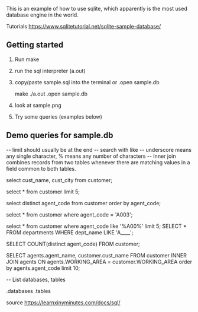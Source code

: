 This is an example of how to use sqlite, which apparently is the most used database engine in the world.

Tutorials
https://www.sqlitetutorial.net/sqlite-sample-database/




Getting started 
-------------------

1. Run make 
2. run the sql interpreter (a.out)
3. copy/paste sample.sql into the terminal or .open sample.db

    make 
    ./a.out 
    .open sample.db 

4. look at sample.png
5. Try some queries (examples below)


Demo queries for sample.db
----------------------------------------------------------


-- limit should usually be at the end 
-- search with like
-- underscore means any single character, % means any number of characters
-- Inner join combines records from two tables whenever there are matching values in a field common to both tables.


select cust_name, cust_city from customer;

select * from customer limit 5;

select distinct agent_code from customer order by agent_code;

select * from customer where agent_code = 'A003';

select * from customer where agent_code like '%A00%' limit 5;
SELECT * FROM departments WHERE dept_name LIKE 'A____';


SELECT COUNT(distinct agent_code) FROM customer;


SELECT agents.agent_name, customer.cust_name
FROM customer INNER JOIN agents 
ON agents.WORKING_AREA = customer.WORKING_AREA 
order by agents.agent_code limit 10;



-- List databases, tables 

.databases
.tables


source https://learnxinyminutes.com/docs/sql/